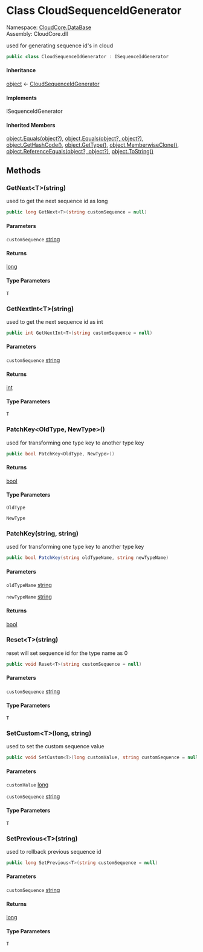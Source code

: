 #  Class CloudSequenceIdGenerator

Namespace: [CloudCore.DataBase](CloudCore.DataBase.md)  
Assembly: CloudCore.dll  

used for generating sequence id's in cloud

```csharp
public class CloudSequenceIdGenerator : ISequenceIdGenerator
```

#### Inheritance

[object](https://learn.microsoft.com/dotnet/api/system.object) ← 
[CloudSequenceIdGenerator](CloudCore.DataBase.CloudSequenceIdGenerator.md)

#### Implements

ISequenceIdGenerator

#### Inherited Members

[object.Equals\(object?\)](https://learn.microsoft.com/dotnet/api/system.object.equals\#system\-object\-equals\(system\-object\)), 
[object.Equals\(object?, object?\)](https://learn.microsoft.com/dotnet/api/system.object.equals\#system\-object\-equals\(system\-object\-system\-object\)), 
[object.GetHashCode\(\)](https://learn.microsoft.com/dotnet/api/system.object.gethashcode), 
[object.GetType\(\)](https://learn.microsoft.com/dotnet/api/system.object.gettype), 
[object.MemberwiseClone\(\)](https://learn.microsoft.com/dotnet/api/system.object.memberwiseclone), 
[object.ReferenceEquals\(object?, object?\)](https://learn.microsoft.com/dotnet/api/system.object.referenceequals), 
[object.ToString\(\)](https://learn.microsoft.com/dotnet/api/system.object.tostring)

## Methods

###  GetNext<T\>\(string\)

used to get the next sequence id as long

```csharp
public long GetNext<T>(string customSequence = null)
```

#### Parameters

`customSequence` [string](https://learn.microsoft.com/dotnet/api/system.string)

#### Returns

 [long](https://learn.microsoft.com/dotnet/api/system.int64)

#### Type Parameters

`T` 

###  GetNextInt<T\>\(string\)

used to get the next sequence id as int

```csharp
public int GetNextInt<T>(string customSequence = null)
```

#### Parameters

`customSequence` [string](https://learn.microsoft.com/dotnet/api/system.string)

#### Returns

 [int](https://learn.microsoft.com/dotnet/api/system.int32)

#### Type Parameters

`T` 

###  PatchKey<OldType, NewType\>\(\)

used for transforming one type key to another type key

```csharp
public bool PatchKey<OldType, NewType>()
```

#### Returns

 [bool](https://learn.microsoft.com/dotnet/api/system.boolean)

#### Type Parameters

`OldType` 

`NewType` 

###  PatchKey\(string, string\)

used for transforming one type key to another type key

```csharp
public bool PatchKey(string oldTypeName, string newTypeName)
```

#### Parameters

`oldTypeName` [string](https://learn.microsoft.com/dotnet/api/system.string)

`newTypeName` [string](https://learn.microsoft.com/dotnet/api/system.string)

#### Returns

 [bool](https://learn.microsoft.com/dotnet/api/system.boolean)

###  Reset<T\>\(string\)

reset will set sequence id for the type name as 0

```csharp
public void Reset<T>(string customSequence = null)
```

#### Parameters

`customSequence` [string](https://learn.microsoft.com/dotnet/api/system.string)

#### Type Parameters

`T` 

###  SetCustom<T\>\(long, string\)

used to set the custom sequence value

```csharp
public void SetCustom<T>(long customValue, string customSequence = null)
```

#### Parameters

`customValue` [long](https://learn.microsoft.com/dotnet/api/system.int64)

`customSequence` [string](https://learn.microsoft.com/dotnet/api/system.string)

#### Type Parameters

`T` 

###  SetPrevious<T\>\(string\)

used to rollback previous sequence id

```csharp
public long SetPrevious<T>(string customSequence = null)
```

#### Parameters

`customSequence` [string](https://learn.microsoft.com/dotnet/api/system.string)

#### Returns

 [long](https://learn.microsoft.com/dotnet/api/system.int64)

#### Type Parameters

`T` 

